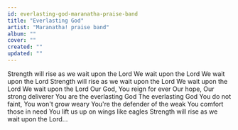 ```yaml
---
id: everlasting-god-maranatha-praise-band
title: "Everlasting God"
artist: "Maranatha! praise band"
album: ""
cover: ""
created: ""
updated: ""
---
```


Strength will rise as we wait upon the Lord
We wait upon the Lord
We wait upon the Lord
Strength will rise as we wait upon the Lord
We wait upon the Lord
We wait upon the Lord
Our God, You reign for ever
Our hope, Our strong deliverer
You are the everlasting God
The everlasting God
You do not faint, You won't grow weary
You're the defender of the weak
You comfort those in need
You lift us up on wings like eagles
Strength will rise as we wait upon the Lord...